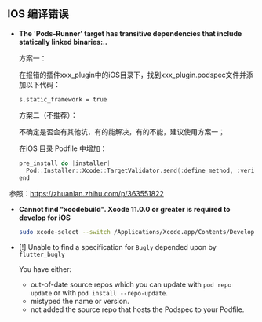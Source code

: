 ## IOS 编译错误

- **The 'Pods-Runner' target has transitive dependencies that include statically linked binaries:..**

  方案一：

  在报错的插件xxx_plugin中的iOS目录下，找到xxx_plugin.podspec文件并添加以下代码：

  ```text
  s.static_framework = true
  ```

  方案二（不推荐）：

  不确定是否会有其他坑，有的能解决，有的不能，建议使用方案一；

  在iOS 目录 Podfile 中增加：

  ```objective-c
  pre_install do |installer|
    Pod::Installer::Xcode::TargetValidator.send(:define_method, :verify_no_static_framework_transitive_dependencies) {}
  end
  ```

​       参照：https://zhuanlan.zhihu.com/p/363551822

- **Cannot find "xcodebuild". Xcode 11.0.0 or greater is required to develop for iOS**

  ~~~bash
  sudo xcode-select --switch /Applications/Xcode.app/Contents/Developer/
  ~~~

- [!] Unable to find a specification for `Bugly` depended upon by `flutter_bugly`

  You have either:
   * out-of-date source repos which you can update with `pod repo update` or with `pod install --repo-update`.
   * mistyped the name or version.
   * not added the source repo that hosts the Podspec to your Podfile.

  ~~~
  
  ~~~

  

